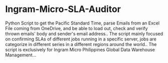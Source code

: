 # Ingram-Micro-SLA-Auditor
Python Script to get the Pacific Standard Time, parse Emails from an Excel File coming from OneDrive, and be able to load out, check and verify thrown emails' body and sender's email address.. The script mainly  focused on confirming SLAs of different jobs running in a specific server, jobs are categorize in different series in a different regions around the world.. The script is exclusively for Ingram Micro Philippines Global Data Warehouse Management...
